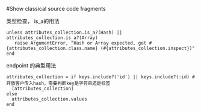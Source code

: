 #Show classical source code fragments 

类型检查， is_a的用法 
```
unless attributes_collection.is_a?(Hash) || attributes_collection.is_a?(Array)
   raise ArgumentError, "Hash or Array expected, got #{attributes_collection.class.name} (#{attributes_collection.inspect})"
end
```  

endpoint 的典型用法
```
attributes_collection = if keys.include?('id') || keys.include?(:id) #开放客户传入hash，需要判断key是字符串还是标签
  [attributes_collection]
else
  attributes_collection.values
end
```
